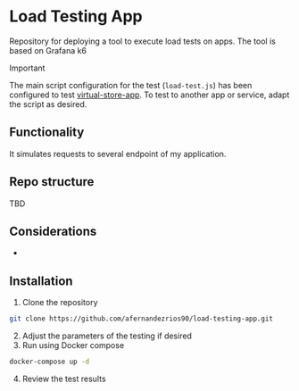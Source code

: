 # Load Testing App
Repository for deploying a tool to execute load tests on apps.
The tool is based on Grafana k6

> [!IMPORTANT]
> The main script configuration for the test (`load-test.js`) has been configured to test [virtual-store-app](https://github.com/afernandezrios90/virtual-store). To test to another app or service, adapt the script as desired.

## Functionality

It simulates requests to several endpoint of my application.

## Repo structure
TBD

## Considerations
-

## Installation
1. Clone the repository
```bash
git clone https://github.com/afernandezrios90/load-testing-app.git
```
2. Adjust the parameters of the testing if desired
3. Run using Docker compose
```bash
docker-compose up -d
```
4. Review the test results